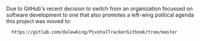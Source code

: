 Due to GitHub's recent decision to switch from an organization focussed on software development to one that also promotes a left-wing political agenda this project was moved to:

      https://gitlab.com/dalewking/PivotalTrackerGithook/tree/master

